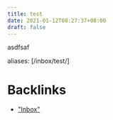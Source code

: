 ```yaml
---
title: test
date: 2021-01-12T08:27:37+08:00
draft: false
---
```

asdfsaf

aliases: [/inbox/test/]



# Backlinks

- ["Inbox"](./inbox)

